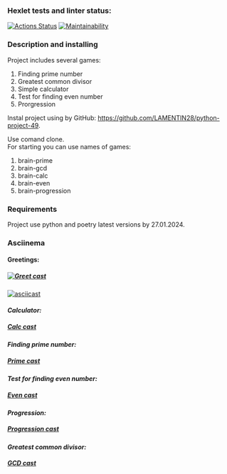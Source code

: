 ### Hexlet tests and linter status:
[![Actions Status](https://github.com/LAMENTIN28/python-project-49/actions/workflows/hexlet-check.yml/badge.svg)](https://github.com/LAMENTIN28/python-project-49/actio>)
[![Maintainability](https://api.codeclimate.com/v1/badges/31d7fa3907903390103d/maintainability)](https://codeclimate.com/github/LAMENTIN28/python-project-49/maintainability)

### Description and installing
Project includes several games:
1. Finding prime number
2. Greatest common divisor
3. Simple calculator
4. Test for finding even number
5. Prorgression  

Instal project using by GitHub: https://github.com/LAMENTIN28/python-project-49.  
 
Use comand clone.  
For starting you can use names of games:
1. brain-prime
2. brain-gcd
3. brain-calc
4. brain-even
5. brain-progression

### Requirements
Project use python and poetry latest versions by 27.01.2024.

### Asciinema
#### **Greetings:**
##### [![Greet cast](https://asciinema.org/a/AsypkHADsSJ9HC5dcQnaPpfot.svg)](https://asciinema.org/a/AsypkHADsSJ9HC5dcQnaPpfot)
[![asciicast](https://asciinema.org/a/bJMOlPe5F4mFLY0Rl6fiJSOp3.svg)](https://asciinema.org/a/bJMOlPe5F4mFLY0Rl6fiJSOp3)


#### *Calculator:*
##### [Calc cast](https://asciinema.org/a/0FxC9WQdk4kuEIzngPdQeomEI)

#### *Finding prime number:* 
#####  [Prime cast](https://asciinema.org/a/dBV5WiuCXgrKTsfVJIdEs1o1y)

#### *Test for finding even number:* 
##### [Even cast](https://asciinema.org/a/ERn9W0Dn84p8805WINp22THVL)

#### *Progression:* 
##### [Progression cast](https://asciinema.org/a/MPXzZ97Blgy0csrTspQkVgyOj)

#### *Greatest common divisor:* 
##### [GCD cast](https://asciinema.org/a/1wnOu9jE2yMOITSe9MQWbZlfx)
